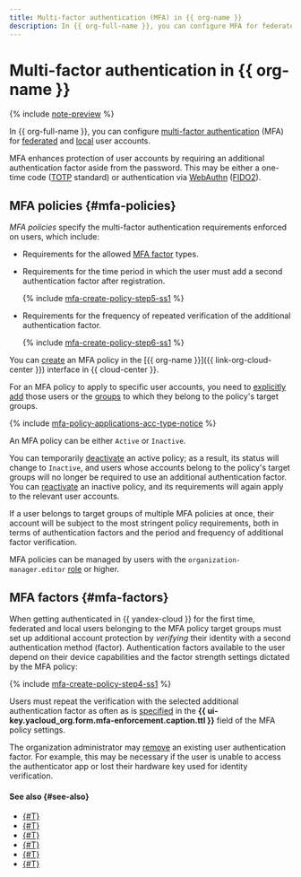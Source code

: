 ```yaml
---
title: Multi-factor authentication (MFA) in {{ org-name }}
description: In {{ org-full-name }}, you can configure MFA for federated and local users to enhance the protection level of their accounts.
---
```


# Multi-factor authentication in {{ org-name }}

{% include [note-preview](../../_includes/note-preview.md) %}

In {{ org-full-name }}, you can configure [multi-factor authentication](https://en.wikipedia.org/wiki/Multi-factor_authentication) (MFA) for [federated](../../iam/concepts/users/accounts.md#saml-federation) and [local](../../iam/concepts/users/accounts.md#local) user accounts.

MFA enhances protection of user accounts by requiring an additional authentication factor aside from the password. This may be either a one-time code ([TOTP](https://en.wikipedia.org/wiki/Time-based_one-time_password) standard) or authentication via [WebAuthn](https://en.wikipedia.org/wiki/WebAuthn) ([FIDO2](https://en.wikipedia.org/wiki/FIDO_Alliance#FIDO2)).

## MFA policies {#mfa-policies}

_MFA policies_ specify the multi-factor authentication requirements enforced on users, which include:
* Requirements for the allowed [MFA factor](#mfa-factors) types.
* Requirements for the time period in which the user must add a second authentication factor after registration.

    {% include [mfa-create-policy-step5-ss1](../../_includes/organization/mfa-create-policy-step5-ss1.md) %}

* Requirements for the frequency of repeated verification of the additional authentication factor.

    {% include [mfa-create-policy-step6-ss1](../../_includes/organization/mfa-create-policy-step6-ss1.md) %}

You can [create](../operations/mfa/create-policy.md) an MFA policy in the [{{ org-name }}]({{ link-org-cloud-center }}) interface in {{ cloud-center }}.

For an MFA policy to apply to specific user accounts, you need to [explicitly add](../operations/mfa/add-users.md) those users or the [groups](./groups.md) to which they belong to the policy's target groups.

{% include [mfa-policy-applications-acc-type-notice](../../_includes/organization/mfa-policy-applications-acc-type-notice.md) %}

An MFA policy can be either `Active` or `Inactive`. 

You can temporarily [deactivate](../operations/mfa/deactivate-reactivate-policy.md#deactivate-policy) an active policy; as a result, its status will change to `Inactive`, and users whose accounts belong to the policy's target groups will no longer be required to use an additional authentication factor. You can [reactivate](../operations/mfa/deactivate-reactivate-policy.md#reactivate-policy) an inactive policy, and its requirements will again apply to the relevant user accounts.

If a user belongs to target groups of multiple MFA policies at once, their account will be subject to the most stringent policy requirements, both in terms of authentication factors and the period and frequency of additional factor verification.

MFA policies can be managed by users with the `organization-manager.editor` [role](../security/index.md#organization-manager-editor) or higher.

## MFA factors {#mfa-factors}

When getting authenticated in {{ yandex-cloud }} for the first time, federated and local users belonging to the MFA policy target groups must set up additional account protection by _verifying_ their identity with a second authentication method (factor). Authentication factors available to the user depend on their device capabilities and the factor strength settings dictated by the MFA policy:

{% include [mfa-create-policy-step4-ss1](../../_includes/organization/mfa-create-policy-step4-ss1.md) %}

Users must repeat the verification with the selected additional authentication factor as often as is [specified](../operations/mfa/create-policy.md) in the **{{ ui-key.yacloud_org.form.mfa-enforcement.caption.ttl }}** field of the MFA policy settings.

The organization administrator may [remove](../operations/mfa/manage-verification.md#remove-mfa-factor) an existing user authentication factor. For example, this may be necessary if the user is unable to access the authenticator app or lost their hardware key used for identity verification.

#### See also {#see-also}

* [{#T}](../operations/mfa/create-policy.md)
* [{#T}](../operations/mfa/update-policy.md)
* [{#T}](../operations/mfa/add-users.md)
* [{#T}](../operations/mfa/deactivate-reactivate-policy.md)
* [{#T}](../operations/mfa/delete-policy.md)
* [{#T}](../operations/mfa/manage-verification.md)